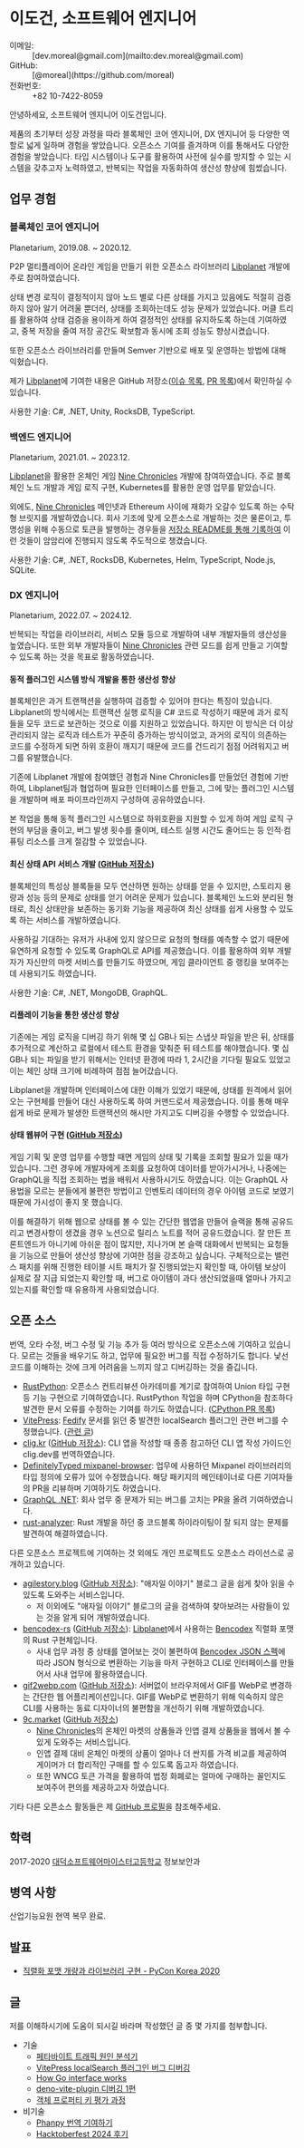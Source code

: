 <head>
  <meta charset="UTF-8">
  <link rel="shortcut icon" href="/logo.svg">
  <meta name="viewport" content="width=device-width,initial-scale=1">
  <link rel="preconnect" href="https://fonts.googleapis.com">
  <link rel="preconnect" href="https://fonts.gstatic.com" crossorigin>
  <link href="https://fonts.googleapis.com/css2?family=Noto+Serif+KR:wght@200..900&display=swap" rel="stylesheet">
  <link href="https://fonts.googleapis.com/css2?family=Noto+Sans+KR:wght@200..900&display=swap" rel="stylesheet">
  <link rel="stylesheet" type="text/css" href="./style.css">
  <title>이도건 이력서</title>
</head>
<body>

# 이도건, 소프트웨어 엔지니어

<dl>
  <dt>이메일:</dt>
  <dd>[dev.moreal@gmail.com](mailto:dev.moreal@gmail.com)</dd>
  <dt>GitHub:</dt>
  <dd>[@moreal](https://github.com/moreal)</dd>
  <dt>전화번호:</dt>
  <dd>+82 10-7422-8059</dd>
</dl>

안녕하세요, 소프트웨어 엔지니어 이도건입니다.

제품의 초기부터 성장 과정을 따라 블록체인 코어 엔지니어, DX 엔지니어 등 다양한 역할로 넓게 일하며 경험을 쌓았습니다. 오픈소스 기여를 즐겨하며 이를 통해서도 다양한 경험을 쌓았습니다. 타입 시스템이나 도구를 활용하여 사전에 실수를 방지할 수 있는 시스템을 갖추고자 노력하였고, 반복되는 작업을 자동화하여 생산성 향상에 힘썼습니다.

<div class="work-experience">

## 업무 경험

### 블록체인 코어 엔지니어
<p class='role-metadata'>Planetarium, 2019.08. ~ 2020.12.</p>

P2P 멀티플레이어 온라인 게임을 만들기 위한 오픈소스 라이브러리 [Libplanet] 개발에 주로 참여하였습니다.

상태 변경 로직이 결정적이지 않아 노드 별로 다른 상태를 가지고 있음에도 적절히 검증하지 않아 알기 어려울 뿐더러, 상태를 조회하는데도 성능 문제가 있었습니다. 머클 트리를 활용하여 상태 검증을 용이하게 하여 결정적인 상태를 유지하도록 하는데 기여하였고, 중복 저장을 줄여 저장 공간도 확보함과 동시에 조회 성능도 향상시켰습니다.

또한 오픈소스 라이브러리를 만들며 Semver 기반으로 배포 및 운영하는 방법에 대해 익혔습니다.

제가 [Libplanet]에 기여한 내용은 GitHub 저장소([이슈 목록](https://github.com/search?q=repo:planetarium/libplanet%20author:moreal&type=issues), [PR 목록](https://github.com/search?q=repo:planetarium/libplanet%20author:moreal&type=pullrequests))에서 확인하실 수 있습니다.

사용한 기술: C#, .NET, Unity, RocksDB, TypeScript.

[Libplanet]: https://github.com/planetarium/libplanet
[Nine Chronicles]: https://nine-chronicles.dev/

<span class="page-break"></span>

### 백엔드 엔지니어
<p class='role-metadata'>Planetarium, 2021.01. ~ 2023.12.</p>

[Libplanet]을 활용한 온체인 게임 [Nine Chronicles] 개발에 참여하였습니다. 주로 블록체인 노드 개발과 게임 로직 구현, Kubernetes를 활용한 운영 업무를 맡았습니다.

외에도, [Nine Chronicles] 메인넷과 Ethereum 사이에 재화가 오갈수 있도록 하는 수탁형 브릿지를 개발하였습니다. 회사 기조에 맞게 오픈소스로 개발하는 것은 물론이고, 투명성을 위해 수동으로 토큰을 발행하는 경우들을 [저장소 README를 통해 기록하여](https://github.com/planetarium/NineChronicles.EthBridge/commits/a61801ea76b14c19b4ee8d8d404e5f7a387c016c/README.md?author=moreal) 이런 것들이 암암리에 진행되지 않도록 주도적으로 챙겼습니다.

사용한 기술: C#, .NET, RocksDB, Kubernetes, Helm, TypeScript, Node.js, SQLite.


### DX 엔지니어
<p class='role-metadata'>Planetarium, 2022.07. ~ 2024.12.</p>

반복되는 작업을 라이브러리, 서비스 모듈 등으로 개발하여 내부 개발자들의 생산성을 높였습니다. 또한 외부 개발자들이 [Nine Chronicles] 관련 모드를 쉽게 만들고 기여할 수 있도록 하는 것을 목표로 활동하였습니다.


#### 동적 플러그인 시스템 방식 개발을 통한 생산성 향상

블록체인은 과거 트랜잭션을 실행하여 검증할 수 있어야 한다는 특징이 있습니다. Libplanet의 방식에서는 트랜잭션 실행 로직을 C# 코드로 작성하기 때문에 과거 로직들을 모두 코드로 보관하는 것으로 이를 지원하고 있었습니다. 하지만 이 방식은 더 이상 관리되지 않는 로직과 테스트가 꾸준히 증가하는 방식이었고, 과거의 로직이 의존하는 코드를 수정하게 되면 하위 호환이 깨지기 때문에 코드를 건드리기 점점 어려워지고 버그를 유발했습니다.

기존에 Libplanet 개발에 참여했던 경험과 Nine Chronicles를 만들었던 경험에 기반하여, Libplanet팀과 협업하며 필요한 인터페이스를 만들고, 그에 맞는 플러그인 시스템을 개발하며 배포 파이프라인까지 구성하여 공유하였습니다.

본 작업을 통해 동적 플러그인 시스템으로 하위호환을 지원할 수 있게 하여 게임 로직 구현의 부담을 줄이고, 버그 발생 횟수를 줄이며, 테스트 실행 시간도 줄어드는 등 인적·컴퓨팅 리소스를 크게 절감할 수 있었습니다.

<span class="page-break"></span>

#### 최신 상태 API 서비스 개발 ([GitHub 저장소](https://github.com/planetarium/mimir))

블록체인의 특성상 블록들을 모두 연산하면 원하는 상태를 얻을 수 있지만, 스토리지 용량과 성능 등의 문제로 상태를 얻기 어려운 문제가 있습니다. 블록체인 노드와 분리된 형태로, 최신 상태만을 보존하는 동기화 기능을 제공하여 최신 상태를 쉽게 사용할 수 있도록 하는 서비스를 개발하였습니다.

사용하길 기대하는 유저가 사내에 있지 않으므로 요청의 형태를 예측할 수 없기 때문에 유연하게 요청할 수 있도록 GraphQL로 API를 제공했습니다. 이를 활용하여 외부 개발자가 자신만의 마켓 서비스를 만들기도 하였으며, 게임 클라이언트 중 랭킹을 보여주는데 사용되기도 하였습니다.

사용한 기술: C#, .NET, MongoDB, GraphQL.

#### 리플레이 기능을 통한 생산성 향상

기존에는 게임 로직을 디버깅 하기 위해 몇 십 GB나 되는 스냅샷 파일을 받은 뒤, 상태를 추가적으로 계산하고 로컬에서 테스트 환경을 맞춰준 뒤 테스트를 해야했습니다. 몇 십 GB나 되는 파일을 받기 위해서는 인터넷 환경에 따라 1, 2시간을 기다릴 필요도 있었고 이는 체인 상태 크기에 비례하여 점점 늘어갔습니다.

Libplanet을 개발하며 인터페이스에 대한 이해가 있었기 때문에, 상태를 원격에서 읽어오는 구현체를 만들어 대신 사용하도록 하여 커맨드로서 제공했습니다. 이를 통해 매우 쉽게 바로 문제가 발생한 트랜잭션의 해시만 가지고도 디버깅을 수행할 수 있었습니다.

<span class="page-break"></span>

#### 상태 웹뷰어 구현 ([GitHub 저장소](https://github.com/planetarium/9c-board))

게임 기획 및 운영 업무를 수행할 때면 게임의 상태 및 기록을 조회할 필요가 있을 때가 있습니다. 그런 경우에 개발자에게 조회를 요청하여 데이터를 받아가시거나, 나중에는 GraphQL을 직접 조회하는 법을 배워서 사용하시기도 하였습니다. 이는 GraphQL 사용법을 모르는 분들에게 불편한 방법이고 인벤토리 데이터의 경우 아이템 코드로 보였기 때문에 가시성이 좋지 못 했습니다.

이를 해결하기 위해 웹으로 상태를 볼 수 있는 간단한 웹앱을 만들어 슬랙을 통해 공유드리고 변경사항이 생겼을 경우 노션으로 릴리스 노트를 적어 공유드렸습니다. 잘 만든 프론트엔드가 아니기에 아쉬운 점이 많지만, 지나가며 본 슬랙 대화에서 반복되는 요청들을 기능으로 만들어 생산성 향상에 기여한 점을 강조하고 싶습니다. 구체적으로는 밸런스 패치를 위해 진행한 테이블 시트 패치가 잘 진행되었는지 확인할 때, 아이템 보상이 실제로 잘 지급 되었는지 확인할 때, 버그로 아이템이 과다 생산되었을때 얼마나 가지고 있는지를 확인할 때 유용하게 사용되었습니다.

</div>

## 오픈 소스

번역, 오타 수정, 버그 수정 및 기능 추가 등 여러 방식으로 오픈소스에 기여하고 있습니다. 모르는 것들을 배우기도 하고, 업무에 필요한 버그를 직접 수정하기도 합니다. 낯선 코드를 이해하는 것에 크게 어려움을 느끼지 않고 디버깅하는 것을 즐깁니다.

- [RustPython](https://github.com/RustPython/RustPython/pulls?q=author:moreal): 오픈소스 컨트리뷰션 아카데미를 계기로 참여하여 Union 타입 구현 등 기능 구현으로 기여하였습니다.
RustPython 작업을 하며 CPython을 참조하다 발견한 문서 오류를 수정하는 기여를 하기도 하였습니다. ([CPython PR 목록](https://github.com/python/cpython/issues?q=author%3Amoreal%20is%3Amerged))
- [VitePress](https://github.com/vuejs/vitepress/issues?q=author%3Amoreal): [Fedify] 문서를 읽던 중 발견한 localSearch 플러그인 관련 버그를 수정했습니다. ([관련 글][vitepress-localsearch-debugging-post])
- [clig.kr](https://clig.kr) ([GitHub 저장소](https://github.com/moreal/cli-guidelines-kr)): CLI 앱을 작성할 때 종종 참고하던 CLI 앱 작성 가이드인 clig.dev를 번역하였습니다.
- [DefinitelyTyped mixpanel-browser](https://github.com/DefinitelyTyped/DefinitelyTyped/pulls?q=is:pr+moreal): 업무에 사용하던 Mixpanel 라이브러리의 타입 정의에 오류가 있어 수정했습니다. 해당 패키지의 메인테이너로 다른 기여자들의 PR을 리뷰하며 기여하기도 하였습니다.
- [GraphQL .NET](https://github.com/search?q=org:graphql-dotnet+author:moreal&type=pullrequests): 회사 업무 중 문제가 되는 버그를 고치는 PR을 올려 기여하였습니다.
- [rust-analyzer](https://github.com/rust-lang/rust-analyzer/pull/11869): Rust 개발을 하던 중 코드블록 하이라이팅이 잘 되지 않는 문제를 발견하여 해결하였습니다.

<span class="page-break"></span>

다른 오픈소스 프로젝트에 기여하는 것 외에도 개인 프로젝트도 오픈소스 라이선스로 공개하고 있습니다.

- [agilestory.blog](https://agilestory.blog) ([GitHub 저장소](https://github.com/moreal/agilestory.blog)): "애자일 이야기" 블로그 글을 쉽게 찾아 읽을 수 있도록 도와주는 서비스입니다.
  - 저 이외에도 "애자일 이야기" 블로그의 글을 검색하여 찾아보려는 사람들이 있는 것을 알게 되어 개발하였습니다.
- [bencodex-rs](https://crates.io/crates/bencodex-rs) ([GitHub 저장소](https://github.com/moreal/bencodex-rs)): [Libplanet]에서 사용하는 [Bencodex] 직렬화 포맷의 Rust 구현체입니다.
  - 사내 업무 과정 중 상태를 열어보는 것이 불편하여 [Bencodex JSON 스펙][bencodex-json]에 따라 JSON 형식으로 변환하는 기능을 마저 구현하고 CLI로 인터페이스를 만들어서 사내 업무에 활용하였습니다.
- [gif2webp.com](https://gif2webp.com) ([GitHub 저장소](https://github.com/moreal/gif2webp.com)): 서버없이 브라우저에서 GIF를 WebP로 변경하는 간단한 웹 어플리케이션입니다. GIF를 WebP로 변환하기 위해 익숙하지 않은 CLI를 사용하는 동료 디자이너의 불편함을 개선하기 위해 개발하였습니다.
- [9c.market](https://9c.market) ([GitHub 저장소](https://github.com/moreal/9c.market))
  - [Nine Chronicles]의 온체인 마켓의 상품들과 인앱 결제 상품들을 웹에서 볼 수 있게 도와주는 서비스입니다.
  - 인앱 결제 대비 온체인 마켓의 상품이 얼마나 더 싼지를 가격 비교를 제공하여 게이머가 더 합리적인 구매를 할 수 있도록 돕고자 하였습니다.
  - 또한 WNCG 토큰 가격을 활용하여 법정 화폐로는 얼마에 구매하는 꼴인지도 보여주어 편의를 제공하고자 하였습니다.

[Fedify]: https://github.com/fedify-dev/fedify
[Bencodex]: https://github.com/planetarium/bencodex
[bencodex-json]: https://github.com/planetarium/bencodex/blob/e0e5ffcbb7376f294045813e5223a8b6b25ca8e1/JSON.md
[vitepress-localsearch-debugging-post]: https://moreal.hashnode.dev/vitepress-localsearch-debugging

기타 다른 오픈소스 활동들은 제 [GitHub 프로필](https://github.com/moreal)을 참조해주세요.

<span class="page-break"></span>

## 학력

2017-2020 [대덕소프트웨어마이스터고등학교](https://dsmhs.djsch.kr/main.do) 정보보안과

## 병역 사항

산업기능요원 현역 복무 완료.

## 발표

- [직렬화 포맷 개량과 라이브러리 구현 - PyCon Korea 2020](https://www.slideshare.net/slideshow/pycon-korea-2020-238651563/238651563)

## 글

저를 이해하시기에 도움이 되시길 바라며 작성했던 글 중 몇 가지를 첨부합니다.

- 기술
  - [페타바이트 트래픽 원인 분석기](https://blog.moreal.dev/2023/03/petabyte-traffic/)
  - [VitePress localSearch 플러그인 버그 디버깅][vitepress-localsearch-debugging-post]
  - [How Go interface works](https://blog.moreal.dev/2020/02/go-interface/)
  - [deno-vite-plugin 디버깅 1편](https://hackers.pub/@moreal/2025/debugging-deno-vite-plugin-part-1)
  - [객체 프로퍼티 키 평가 과정](https://hackers.pub/@moreal/2025/javascript-to-property-key)
- 비기술
  - [Phanpy 번역 기여하기](https://blog.moreal.dev/2024/09/phanpy-translation-guide/)
  - [Hacktoberfest 2024 후기](https://snack.planetarium.dev/kor/2024/11/hacktoberfest/)

</body>
